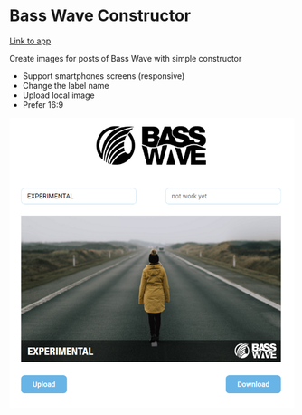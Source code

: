 # Bass Wave Constructor

[Link to app](https://bass-wave.netlify.com/)

Create images for posts of Bass Wave with simple constructor

- Support smartphones screens (responsive)
- Change the label name
- Upload local image
- Prefer 16:9

![Main View](https://raw.githubusercontent.com/lomeat/bass-wave/master/readme-1.PNG)
